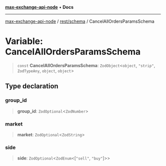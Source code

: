 [**max-exchange-api-node**](../../../README.md) • **Docs**

***

[max-exchange-api-node](../../../modules.md) / [rest/schema](../README.md) / CancelAllOrdersParamsSchema

# Variable: CancelAllOrdersParamsSchema

> `const` **CancelAllOrdersParamsSchema**: `ZodObject`\<`object`, `"strip"`, `ZodTypeAny`, `object`, `object`\>

## Type declaration

### group\_id

> **group\_id**: `ZodOptional`\<`ZodNumber`\>

### market

> **market**: `ZodOptional`\<`ZodString`\>

### side

> **side**: `ZodOptional`\<`ZodEnum`\<[`"sell"`, `"buy"`]\>\>
